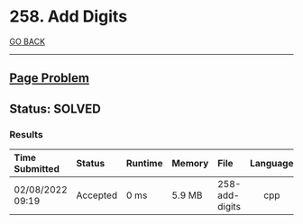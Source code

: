# 258. Add Digits

[GO BACK](../README.md)

___

## [Page Problem](https://leetcode.com/problems/add-digits/)

## Status: SOLVED

### Results

| Time Submitted   | Status   | Runtime | Memory | File           | Language |
| :--------------- | :------- | :------ | :----- | :------------- | :------: |
| 02/08/2022 09:19 | Accepted | 0 ms    | 5.9 MB | 258-add-digits |   cpp    |
